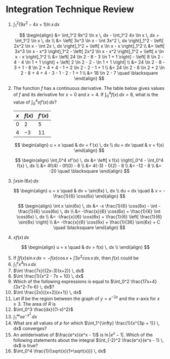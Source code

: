# Integration Technique Review

1. $\int_1^2 (9x^2 - 4x + 1) \ln x \, dx$

    $$
    \begin{align}
    &= \int_1^2 9x^2 \ln x \, dx - \int_1^2 4x \ln x \, dx + \int_1^2 \ln x \, dx \\
    &= \left[ 3x^3 \ln x - \int 3x^2 \, dx \right]_1^2 - \left[ 2x^2 \ln x - \int 2x \, dx \right]_1^2 + \left[ x \ln x - x \right]_1^2 \\
    &= \left[ 3x^3 \ln x - x^3 \right]_1^2 - \left[ 2x^2 \ln x - x^2 \right]_1^2 + \left[ x \ln x - x \right]_1^2 \\
    &= \left[ 24 \ln 2 - 8 - 3 \ln 1 + 1 \right] - \left[ 8 \ln 2 - 4 - 4 \ln 1 + 1 \right] + \left[ 2 \ln 2 - 2 - \ln 1 + 1 \right] \\
    &= 24 \ln 2 - 8 - 3 + 1 - 8 \ln 2 + 4 + 4 - 1 + 2 \ln 2 - 2 - 1 + 1 \\
    &= 24 \ln 2 - 8 \ln 2 + 2 \ln 2 - 8 + 4 + 4 - 3 - 1 - 2 - 1 + 1 \\
    &= 18 \ln 2 - 7 \quad \blacksquare
    \end{align}
    $$

2. The function $f$ has a continuous derivative. The table below gives values of $f$ and its derivative for $x=0$ and $x=4$. If $\int_0^4 f(x) \, dx = 8$, what is the value of $\int_0^4 xf'(x) \, dx$?

    | $x$ | $f(x)$ | $f'(x)$ |
    |-----|--------|---------|
    | $0$ | $2$    | $5$     |
    | $4$ | $-3$   | $11$    |

    $$
    \begin{align}
    u = x \quad & dv = f'(x) \, dx \\
    du = dx \quad & v = f(x)
    \end{align}
    $$

    $$
    \begin{align}
    \int_0^4 xf'(x) \, dx &= \left[ x f(x) \right]_0^4 - \int_0^4 f(x) \, dx \\
    &= 4f(4) - 0f(0) - 8 \\
    &= 4(-3) - 0(2) - 8 \\
    &= -12 - 8 \\
    &= -20 \quad \blacksquare
    \end{align}
    $$

3. $\int x \sin(6x) \, dx$

    $$
    \begin{align}
    u = x \quad & dv = \sin(6x) \, dx \\
    du = dx \quad & v = -\frac{1}{6} \cos(6x)
    \end{align}
    $$

    $$
    \begin{align}
    \int x \sin(6x) \, dx &= -x \frac{1}{6} \cos(6x) - \int -\frac{1}{6} \cos(6x) \, dx \\
    &= -\frac{x}{6} \cos(6x) + \frac{1}{6} \int \cos(6x) \, dx \\
    &= -\frac{x}{6} \cos(6x) + \frac{1}{6} \left[ \frac{1}{6} \sin(6x) \right] \\
    &= -\frac{x}{6} \cos(6x) + \frac{1}{36} \sin(6x) + C \quad \blacksquare
    \end{align}
    $$

4. $x f(x) \, dx$

$$
\begin{align}
u = x \quad & dv = f(x) \, dx \\
\end{align}
$$


5. If $\int f(x) \sin x \, dx = - f(x) \cos x + \int 3x^2 \cos x \, dx$, then $f(x)$ could be
6. $\int_1^e x^4 \ln x \, dx$
7. $\int \frac{7x}{(2x-3)(x+2)} \, dx$
8. $\int \frac{1}{x^2 - 7x + 10} \, dx$
9. Which of the following expressions is equal to $\int_0^2 \frac{17x+4}{3x^2-7x-6} \, dx$?
10. $\int \frac{2x}{(x+2)(x+1)} \, dx$
11. Let $R$ be the region between the graph of $y=e^{-2x}$ and the $x$-axis for $x \geq 3$. The area of $R$ is
12. $\int_0^3 \frac{dx}{(1-x)^2}$
13. $\int_1^{\infty} xe^{-x^2} \, dx$
14. What are all values of $p$ for which $\int_1^{\infty} \frac{1}{x^{3p + 1}} \, dx$ converges?
15. An antiderivative of $\frac{e^x}{e^x - 1}$ is $\ln |e^x - 1|$. Which of the following statements about the integral $\int_{-2}^2 \frac{e^x}{e^x - 1} \, dx$ is true?
16. $\int_0^4 \frac{1}{\sqrt{x}(1+\sqrt{x})} \, dx$